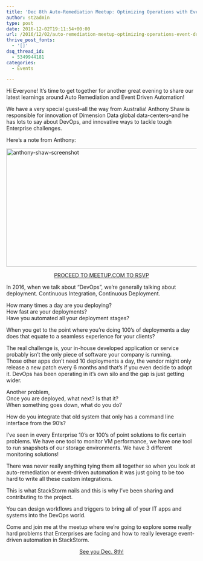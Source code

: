 ```yaml
---
title: 'Dec 8th Auto-Remediation Meetup: Optimizing Operations with Event Driven Automation at Dimension Data'
author: st2admin
type: post
date: 2016-12-02T19:11:54+00:00
url: /2016/12/02/auto-remediation-meetup-optimizing-operations-event-driven-automation-dimension-data/
thrive_post_fonts:
  - '[]'
dsq_thread_id:
  - 5349944181
categories:
  - Events

---
```

Hi Everyone! It&#8217;s time to get together for another great evening to share our latest learnings around Auto Remediation and Event Driven Automation!

We have a very special guest&#8211;all the way from Australia! Anthony Shaw is responsible for innovation of Dimension Data global data-centers&#8211;and he has lots to say about DevOps, and innovative ways to tackle tough Enterprise challenges. <!--more-->

Here&#8217;s a note from Anthony:

[<img loading="lazy" src="https://stackstorm.com/wp/wp-content/uploads/2016/12/anthony-shaw-screenshot.png" alt="anthony-shaw-screenshot" width="558" height="312" class="aligncenter size-full wp-image-6388" srcset="https://stackstorm.com/wp/wp-content/uploads/2016/12/anthony-shaw-screenshot.png 558w, https://stackstorm.com/wp/wp-content/uploads/2016/12/anthony-shaw-screenshot-150x84.png 150w, https://stackstorm.com/wp/wp-content/uploads/2016/12/anthony-shaw-screenshot-300x168.png 300w, https://stackstorm.com/wp/wp-content/uploads/2016/12/anthony-shaw-screenshot-80x45.png 80w, https://stackstorm.com/wp/wp-content/uploads/2016/12/anthony-shaw-screenshot-220x123.png 220w, https://stackstorm.com/wp/wp-content/uploads/2016/12/anthony-shaw-screenshot-179x100.png 179w, https://stackstorm.com/wp/wp-content/uploads/2016/12/anthony-shaw-screenshot-268x150.png 268w, https://stackstorm.com/wp/wp-content/uploads/2016/12/anthony-shaw-screenshot-426x238.png 426w" sizes="(max-width: 558px) 100vw, 558px" />][1]

<p style="text-align: center;">
  <a href="https://www.meetup.com/Auto-Remediation-and-Event-Driven-Automation/events/235647493/">PROCEED TO MEETUP.COM TO RSVP</a>
</p>

In 2016, when we talk about &#8220;DevOps&#8221;, we&#8217;re generally talking about deployment. Continuous Integration, Continuous Deployment.

How many times a day are you deploying?  
How fast are your deployments?  
Have you automated all your deployment stages?

When you get to the point where you&#8217;re doing 100&#8217;s of deployments a day does that equate to a seamless experience for your clients?

The real challenge is, your in-house developed application or service probably isn’t the only piece of software your company is running.  
Those other apps don&#8217;t need 10 deployments a day, the vendor might only release a new patch every 6 months and that&#8217;s if you even decide to adopt it. DevOps has been operating in it&#8217;s own silo and the gap is just getting wider.

Another problem,  
Once you are deployed, what next? Is that it?  
When something goes down, what do you do?

How do you integrate that old system that only has a command line interface from the 90&#8217;s?

I&#8217;ve seen in every Enterprise 10&#8217;s or 100&#8217;s of point solutions to fix certain problems. We have one tool to monitor VM performance, we have one tool to run snapshots of our storage environments. We have 3 different monitoring solutions!

There was never really anything tying them all together so when you look at auto-remediation or event-driven automation it was just going to be too hard to write all these custom integrations.

This is what StackStorm nails and this is why I&#8217;ve been sharing and contributing to the project.

You can design workflows and triggers to bring all of your IT apps and systems into the DevOps world.

Come and join me at the meetup where we&#8217;re going to explore some really hard problems that Enterprises are facing and how to really leverage event-driven automation in StackStorm.

<p style="text-align: center;">
  <a href="https://www.meetup.com/Auto-Remediation-and-Event-Driven-Automation/events/235647493/">See you Dec. 8th!</a>
</p>

 [1]: https://www.meetup.com/Auto-Remediation-and-Event-Driven-Automation/events/235647493/